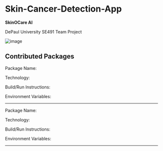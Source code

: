 # Skin-Cancer-Detection-App

**SkinOCare AI** 

DePaul University SE491 Team Project


![image](https://github.com/user-attachments/assets/12d5473c-6bf3-4e7b-81c7-ace998d24c5c)




## Contributed Packages 

Package Name:

Technology:

Build/Run Instructions:

Environment Variables:

<hr>

Package Name:

Technology:

Build/Run Instructions:

Environment Variables:

<hr>
